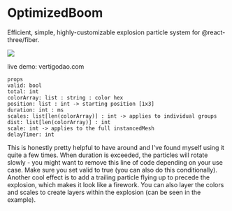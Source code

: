 # OptimizedBoom
Efficient, simple, highly-customizable explosion particle system for @react-three/fiber.


![](demogif.gif)

live demo: vertigodao.com
    
    props
    valid: bool
    total: int
    colorArray: list : string : color hex
    position: list : int -> starting position [1x3]
    duration: int : ms
    scales: list[len(colorArray)] : int -> applies to individual groups
    dist: list[len(colorArray)] : int
    scale: int -> applies to the full instancedMesh
    delayTimer: int
    

This is honestly pretty helpful to have around and I've found myself using it quite a few times.
When duration is exceeded, the particles will rotate slowly - you might want to remove this 
line of code depending on your use case.  Make sure you set valid to true (you can also do this
conditionally).  Another cool effect is to add a trailing particle flying up to 
precede the explosion, which makes it look like a firework.  You can also layer
the colors and scales to create layers within the explosion (can be seen in the example).
